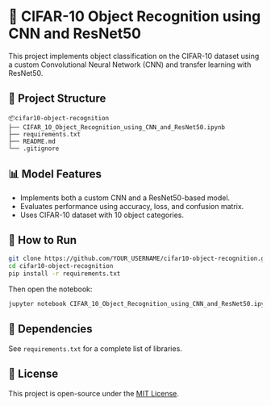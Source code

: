 # 🧠 CIFAR-10 Object Recognition using CNN and ResNet50

This project implements object classification on the CIFAR-10 dataset using a custom Convolutional Neural Network (CNN) and transfer learning with ResNet50.

## 📁 Project Structure

```
📦cifar10-object-recognition
├── CIFAR_10_Object_Recognition_using_CNN_and_ResNet50.ipynb
├── requirements.txt
├── README.md
└── .gitignore
```

## 📊 Model Features

- Implements both a custom CNN and a ResNet50-based model.
- Evaluates performance using accuracy, loss, and confusion matrix.
- Uses CIFAR-10 dataset with 10 object categories.

## 🚀 How to Run

```bash
git clone https://github.com/YOUR_USERNAME/cifar10-object-recognition.git
cd cifar10-object-recognition
pip install -r requirements.txt
```

Then open the notebook:
```bash
jupyter notebook CIFAR_10_Object_Recognition_using_CNN_and_ResNet50.ipynb
```

## 🧾 Dependencies

See `requirements.txt` for a complete list of libraries.

## 📜 License

This project is open-source under the [MIT License](LICENSE).